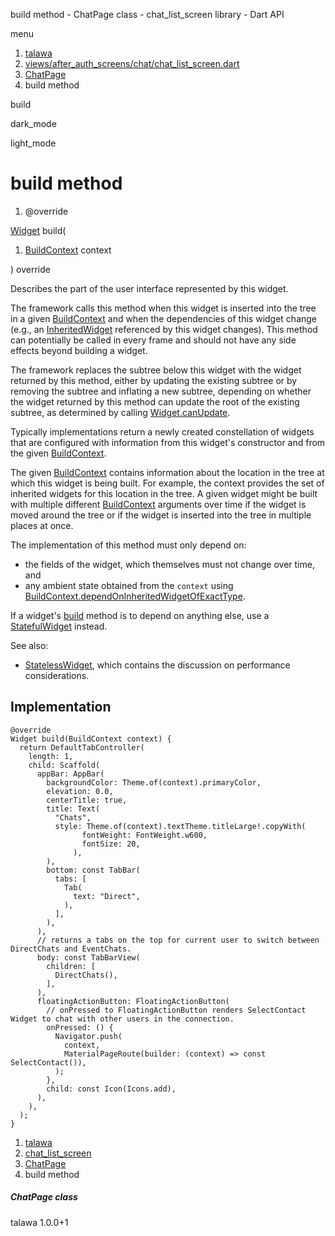 




build method - ChatPage class - chat\_list\_screen library - Dart API







menu

1. [talawa](../../index.html)
2. [views/after\_auth\_screens/chat/chat\_list\_screen.dart](../../views_after_auth_screens_chat_chat_list_screen/views_after_auth_screens_chat_chat_list_screen-library.html)
3. [ChatPage](../../views_after_auth_screens_chat_chat_list_screen/ChatPage-class.html)
4. build method

build


dark\_mode

light\_mode




# build method


1. @override

[Widget](https://api.flutter.dev/flutter/widgets/Widget-class.html)
build(

1. [BuildContext](https://api.flutter.dev/flutter/widgets/BuildContext-class.html) context

)
override

Describes the part of the user interface represented by this widget.

The framework calls this method when this widget is inserted into the tree
in a given [BuildContext](https://api.flutter.dev/flutter/widgets/BuildContext-class.html) and when the dependencies of this widget change
(e.g., an [InheritedWidget](https://api.flutter.dev/flutter/widgets/InheritedWidget-class.html) referenced by this widget changes). This
method can potentially be called in every frame and should not have any side
effects beyond building a widget.

The framework replaces the subtree below this widget with the widget
returned by this method, either by updating the existing subtree or by
removing the subtree and inflating a new subtree, depending on whether the
widget returned by this method can update the root of the existing
subtree, as determined by calling [Widget.canUpdate](https://api.flutter.dev/flutter/widgets/Widget/canUpdate.html).

Typically implementations return a newly created constellation of widgets
that are configured with information from this widget's constructor and
from the given [BuildContext](https://api.flutter.dev/flutter/widgets/BuildContext-class.html).

The given [BuildContext](https://api.flutter.dev/flutter/widgets/BuildContext-class.html) contains information about the location in the
tree at which this widget is being built. For example, the context
provides the set of inherited widgets for this location in the tree. A
given widget might be built with multiple different [BuildContext](https://api.flutter.dev/flutter/widgets/BuildContext-class.html)
arguments over time if the widget is moved around the tree or if the
widget is inserted into the tree in multiple places at once.

The implementation of this method must only depend on:

* the fields of the widget, which themselves must not change over time,
  and
* any ambient state obtained from the `context` using
  [BuildContext.dependOnInheritedWidgetOfExactType](https://api.flutter.dev/flutter/widgets/BuildContext/dependOnInheritedWidgetOfExactType.html).

If a widget's [build](../../views_after_auth_screens_chat_chat_list_screen/ChatPage/build.html) method is to depend on anything else, use a
[StatefulWidget](https://api.flutter.dev/flutter/widgets/StatefulWidget-class.html) instead.

See also:

* [StatelessWidget](https://api.flutter.dev/flutter/widgets/StatelessWidget-class.html), which contains the discussion on performance considerations.

## Implementation

```
@override
Widget build(BuildContext context) {
  return DefaultTabController(
    length: 1,
    child: Scaffold(
      appBar: AppBar(
        backgroundColor: Theme.of(context).primaryColor,
        elevation: 0.0,
        centerTitle: true,
        title: Text(
          "Chats",
          style: Theme.of(context).textTheme.titleLarge!.copyWith(
                fontWeight: FontWeight.w600,
                fontSize: 20,
              ),
        ),
        bottom: const TabBar(
          tabs: [
            Tab(
              text: "Direct",
            ),
          ],
        ),
      ),
      // returns a tabs on the top for current user to switch between DirectChats and EventChats.
      body: const TabBarView(
        children: [
          DirectChats(),
        ],
      ),
      floatingActionButton: FloatingActionButton(
        // onPressed to FloatingActionButton renders SelectContact Widget to chat with other users in the connection.
        onPressed: () {
          Navigator.push(
            context,
            MaterialPageRoute(builder: (context) => const SelectContact()),
          );
        },
        child: const Icon(Icons.add),
      ),
    ),
  );
}
```

 


1. [talawa](../../index.html)
2. [chat\_list\_screen](../../views_after_auth_screens_chat_chat_list_screen/views_after_auth_screens_chat_chat_list_screen-library.html)
3. [ChatPage](../../views_after_auth_screens_chat_chat_list_screen/ChatPage-class.html)
4. build method

##### ChatPage class





talawa
1.0.0+1






